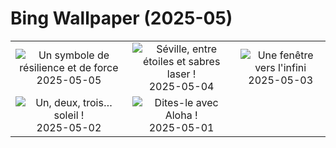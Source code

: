 # Bing Wallpaper (2025-05)

|  |  |  |
|:---:|:---:|:---:|
| ![](https://www.bing.com/th?id=OHR.RhyoliteDonkeys_FR-FR1931273047_400x240.jpg "Un symbole de résilience et de force") 2025-05-05 | ![](https://www.bing.com/th?id=OHR.SevilleNaboo_FR-FR2052386392_400x240.jpg "Séville, entre étoiles et sabres laser !") 2025-05-04 | ![](https://www.bing.com/th?id=OHR.ArchesGalaxy_FR-FR2194406698_400x240.jpg "Une fenêtre vers l'infini") 2025-05-03 |
| ![](https://www.bing.com/th?id=OHR.BrazilHeron_FR-FR2379480505_400x240.jpg "Un, deux, trois… soleil !") 2025-05-02 | ![](https://www.bing.com/th?id=OHR.PinkPlumeria_FR-FR9237716464_400x240.jpg "Dites-le avec Aloha !") 2025-05-01 |  |
